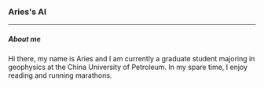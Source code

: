 ### Aries's AI
---
##### About me
Hi there, my name is Aries and I am currently a graduate student majoring in geophysics at the China University of Petroleum. In my spare time, I enjoy reading and running marathons. 
